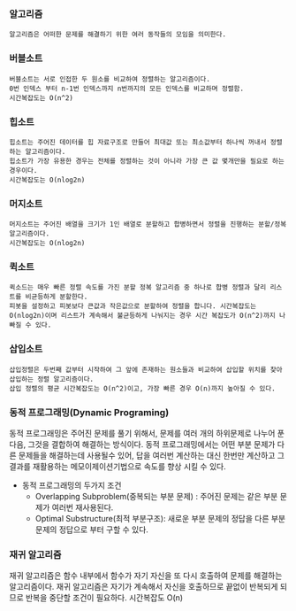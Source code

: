 ### 알고리즘
    알고리즘은 어떠한 문제를 해결하기 위한 여러 동작들의 모임을 의미한다.

### 버블소트
    버블소트는 서로 인접한 두 원소를 비교하여 정렬하는 알고리즘이다.
    0번 인덱스 부터 n-1번 인덱스까지 n번까지의 모든 인덱스를 비교하며 정렬함.
    시간복잡도는 O(n^2)

### 힙소트
    힙소트는 주어진 데이터를 힙 자료구조로 만들어 최대값 또는 최소값부터 하나씩 꺼내서 정렬하는 알고리즘이다.
    힙소트가 가장 유용한 경우는 전체를 정렬하는 것이 아니라 가장 큰 값 몇개만을 필요로 하는 경우이다.
    시간복잡도는 O(nlog2n)

### 머지소트
    머지소트는 주어진 배열을 크기가 1인 배열로 분할하고 합병하면서 정렬을 진행하는 분할/정복 알고리즘이다.
    시간복잡도는 O(nlog2n)

### 퀵소트
    퀵소드는 매우 빠른 정렬 속도를 가진 분할 정복 알고리즘 중 하나로 합병 정렬과 달리 리스트를 비균등하게 분할한다.
    피봇을 설정하고 피봇보다 큰값과 작은값으로 분할하여 정렬을 합니다. 시간복잡도는 O(nlog2n)이며 리스트가 계속해서 불균등하게 나눠지는 경우 시간 복잡도가 O(n^2)까지 나빠질 수 있다.

### 삽입소트
    삽입정렬은 두번째 값부터 시작하여 그 앞에 존재하는 원소들과 비교하여 삽입할 위치를 찾아 삽입하는 정렬 알고리즘이다.
    삽입 정렬의 평균 시간복잡도는 O(n^2)이고, 가장 빠른 경우 O(n)까지 높아질 수 있다.

### 동적 프로그래밍(Dynamic Programing)
동적 프로그래밍은 주어진 문제를 풀기 위해서, 문제를 여러 개의 하위문제로 나누어 푼 다음, 그것을 결합하여 해결하는 방식이다.
동적 프로그래밍에서는 어떤 부분 문제가 다른 문제들을 해결하는데 사용될수 있어, 답을 여러번 계산하는 대신 한번만 계산하고 그 결과를 재활용하는 메모이제이션기법으로 속도를 향상 시킬 수 있다.

* 동적 프로그래밍의 두가지 조건
  * Overlapping Subproblem(중복되는 부분 문제) : 주어진 문제는 같은 부분 문제가 여러번 재사용된다.
  * Optimal Substructure(최적 부분구조): 새로운 부분 문제의 정답을 다른 부분 문제의 정답으로 부터 구할 수 있다. 

### 재귀 알고리즘
재귀 알고리즘은 함수 내부에서 함수가 자기 자신을 또 다시 호출하여 문제를 해결하는 알고리즘이다. 재귀 알고리즘은 자기가 계속해서 자신을 호출하므로 끝없이 반복되게 되므로 반복을 중단할 조건이 필요하다.
시간복잡도 O(n)

